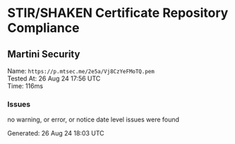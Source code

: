 # STIR/SHAKEN Certificate Repository Compliance

## Martini Security

Name: `https://p.mtsec.me/2e5a/Vj8CzYeFMoTQ.pem`\
Tested At: 26 Aug 24 17:56 UTC\
Time: 116ms

### Issues

no warning, or error, or notice date level issues were found

Generated: 26 Aug 24 18:03 UTC